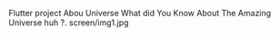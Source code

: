 Flutter project Abou Universe What did You Know About The Amazing Universe huh ?.
screen/img1.jpg


